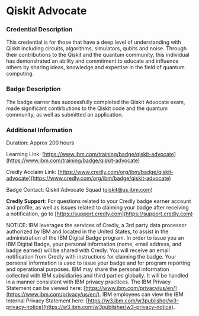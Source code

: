 # Qiskit Advocate

### Credential Description
This credential is for those that have a deep level of understanding with Qiskit including circuits, algorithms, simulators, qubits and noise. Through their contributions to the Qiskit and the quantum community, this individual has demonstrated an ability and commitment to educate and influence others by sharing ideas, knowledge and expertise in the field of quantum computing.

### Badge Description
The badge earner has successfully completed the Qiskit Advocate exam, made significant contirbutions to the Qiskit code and the quantum community, as well as submitted an application. 

### Additional Information
Duration: Approx 200 hours

Learning Link: [https://www.ibm.com/training/badge/qiskit-advocate](https://www.ibm.com/training/badge/qiskit-advocate)

Credly Acclaim Link: [https://www.credly.com/org/ibm/badge/qiskit-advocate](https://www.credly.com/org/ibm/badge/qiskit-advocate)

Badge Contact: Qiskit Advocate Squad ([qiskit@us.ibm.com](mailto:qiskit@us.ibm.com))


**Credly Support**: For questions related to your Credly badge earner account and profile, as well as issues related to claiming your badge after receiving a notification, go to [https://support.credly.com](https://support.credly.com)


NOTICE: IBM leverages the services of Credly, a 3rd party data processor authorized by IBM and located in the United States, to assist in the administration of the IBM Digital Badge program. In order to issue you an IBM Digital Badge, your personal information (name, email address, and badge earned) will be shared with Credly. You will receive an email notification from Credly with instructions for claiming the badge. Your personal information is used to issue your badge and for program reporting and operational purposes. IBM may share the personal information collected with IBM subsidiaries and third parties globally. It will be handled in a manner consistent with IBM privacy practices. The IBM Privacy Statement can be viewed here: [https://www.ibm.com/privacy/us/en/](https://www.ibm.com/privacy/us/en/). IBM employees can view the IBM Internal Privacy Statement here: [https://w3.ibm.com/w3publisher/w3-privacy-notice](https://w3.ibm.com/w3publisher/w3-privacy-notice).
